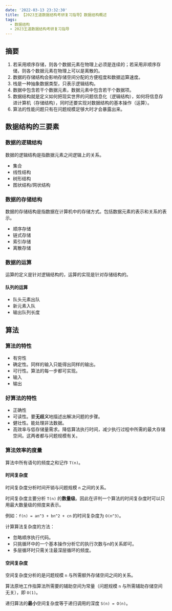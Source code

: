 ```yaml
---
date: '2022-03-13 23:32:30'
title: 【2023王道数据结构考研复习指导】数据结构概述
tags:
  - 数据结构
  - 2023王道数据结构考研复习指导
---
```


## 摘要

1. 若采用顺序存储，则各个数据元素在物理上必须是连续的；若采用非顺序存储，则各个数据元素在物理上可以是离散的。
2. 数据的存储结构会影响存储空间分配的方便程度和数据运算速度。
3. 栈是一种抽象数据类型，只表示逻辑结构。
4. 数据中包含若干个数据元素，数据元素中包含若干个数据项。
5. 数据结构就是定义如何把现实世界的问题信息化（逻辑结构），如何将信息存进计算机（存储结构），同时还要实现对数据结构的基本操作（运算）。
6. 算法的性能问题只有在问题规模足够大时才会暴露出来。

## 数据结构的三要素

### 数据的逻辑结构

数据的逻辑结构是指数据元素之间逻辑上的关系。

- 集合
- 线性结构
- 树形结构
- 图状结构/网状结构

### 数据的存储结构

数据的存储结构是指数据在计算机中的存储方式。包括数据元素的表示和关系的表示。

- 顺序存储
- 链式存储
- 索引存储
- 离散存储

### 数据的运算

运算的定义是针对逻辑结构的，运算的实现是针对存储结构的。

#### 队列的运算

- 队头元素出队
- 新元素入队
- 输出队列长度

## 算法

### 算法的特性

- 有穷性
- 确定性。同样的输入只能得出同样的输出。
- 可行性。算法的每一步都可实现。
- 输入
- 输出

### 好算法的特性

- 正确性
- 可读性。要**无歧义**地描述出解决问题的步骤。
- 健壮性。能处理非法数据。
- 高效率与低存储量需求。降低算法执行时间，减少执行过程中所需的最大存储空间。这两者都与问题规模有关。

### 算法效率的度量

算法中所有语句的频度之和记作 `T(n)`。

#### 时间复杂度

时间复杂度分析时间开销与问题规模 `n` 之间的关系。

时间复杂度主要分析 `T(n)` 的**数量级**。因此在评判一个算法的时间复杂度时可以只用最大数量级的频度来表示。

例如：`f(n) = an^3 + bn^2 + cn` 的时间复杂度为 `O(n^3)`。

计算算法复杂度的方法：
- 忽略顺序执行代码。
- 只挑循环中的一个基本操作分析它的执行次数与n的关系即可。
- 多层循环时只需关注最深层循环的频度。

#### 空间复杂度

空间复杂度分析的是问题规模 `n` 与所需额外存储空间之间的关系。
 
算法原地工作指算法所需要的辅助空间为常量（问题规模 `n` 与所需辅助存储空间无关），即 `O(1)`。

递归算法的**最小**空间复杂度等于递归调用的深度 `S(n) = O(n)`。
